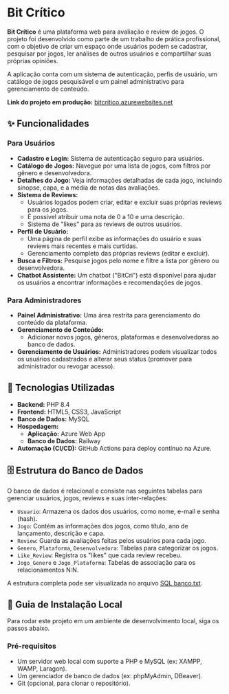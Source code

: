 # Bit Crítico

**Bit Crítico** é uma plataforma web para avaliação e review de jogos. O projeto foi desenvolvido como parte de um trabalho de prática profissional, com o objetivo de criar um espaço onde usuários podem se cadastrar, pesquisar por jogos, ler análises de outros usuários e compartilhar suas próprias opiniões.

A aplicação conta com um sistema de autenticação, perfis de usuário, um catálogo de jogos pesquisável e um painel administrativo para gerenciamento de conteúdo.

**Link do projeto em produção:** [bitcritico.azurewebsites.net](https://bitcritico-ekgaccgyfygkd2e3.canadacentral-01.azurewebsites.net/index.html)

## ✨ Funcionalidades

### Para Usuários
* **Cadastro e Login:** Sistema de autenticação seguro para usuários.
* **Catálogo de Jogos:** Navegue por uma lista de jogos, com filtros por gênero e desenvolvedora.
* **Detalhes do Jogo:** Veja informações detalhadas de cada jogo, incluindo sinopse, capa, e a média de notas das avaliações.
* **Sistema de Reviews:**
    * Usuários logados podem criar, editar e excluir suas próprias reviews para os jogos.
    * É possível atribuir uma nota de 0 a 10 e uma descrição.
    * Sistema de "likes" para as reviews de outros usuários.
* **Perfil de Usuário:**
    * Uma página de perfil exibe as informações do usuário e suas reviews mais recentes e mais curtidas.
    * Gerenciamento completo das próprias reviews (editar e excluir).
* **Busca e Filtros:** Pesquise jogos pelo nome e filtre a lista por gênero ou desenvolvedora.
* **Chatbot Assistente:** Um chatbot ("BitCri") está disponível para ajudar os usuários a encontrar informações e recomendações de jogos.

### Para Administradores
* **Painel Administrativo:** Uma área restrita para gerenciamento do conteúdo da plataforma.
* **Gerenciamento de Conteúdo:**
    * Adicionar novos jogos, gêneros, plataformas e desenvolvedoras ao banco de dados.
* **Gerenciamento de Usuários:** Administradores podem visualizar todos os usuários cadastrados e alterar seus status (promover para administrador ou revogar acesso).

## 🚀 Tecnologias Utilizadas

* **Backend:** PHP 8.4
* **Frontend:** HTML5, CSS3, JavaScript
* **Banco de Dados:** MySQL
* **Hospedagem:**
    * **Aplicação:** Azure Web App
    * **Banco de Dados:** Railway
* **Automação (CI/CD):** GitHub Actions para deploy contínuo na Azure.

## 🗄️ Estrutura do Banco de Dados

O banco de dados é relacional e consiste nas seguintes tabelas para gerenciar usuários, jogos, reviews e suas inter-relações:

* `Usuario`: Armazena os dados dos usuários, como nome, e-mail e senha (hash).
* `Jogo`: Contém as informações dos jogos, como título, ano de lançamento, descrição e capa.
* `Review`: Guarda as avaliações feitas pelos usuários para cada jogo.
* `Genero`, `Plataforma`, `Desenvolvedora`: Tabelas para categorizar os jogos.
* `Like_Review`: Registra os "likes" que cada review recebeu.
* `Jogo_Genero` e `Jogo_Plataforma`: Tabelas de associação para os relacionamentos N:N.

A estrutura completa pode ser visualizada no arquivo [SQL banco.txt](SQL%20banco.txt).

## 🔧 Guia de Instalação Local

Para rodar este projeto em um ambiente de desenvolvimento local, siga os passos abaixo.

### Pré-requisitos

* Um servidor web local com suporte a PHP e MySQL (ex: XAMPP, WAMP, Laragon).
* Um gerenciador de banco de dados (ex: phpMyAdmin, DBeaver).
* Git (opcional, para clonar o repositório).
